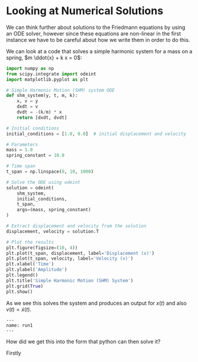 # Looking at Numerical Solutions

We can think further about solutions to the Friedmann equations by using an ODE solver, however since these equations are non-linear in the first instance we have to be careful about how we write them in order to do this.

We can look at a code that solves a simple harmonic system for a mass on a spring, $m \ddot{x} + k x = 0$:

```	python
import numpy as np
from scipy.integrate import odeint
import matplotlib.pyplot as plt

# Simple Harmonic Motion (SHM) system ODE
def shm_system(y, t, m, k):
    x, v = y
    dxdt = v
    dvdt = -(k/m) * x
    return [dxdt, dvdt]

# Initial conditions
initial_conditions = [1.0, 0.0]  # initial displacement and velocity

# Parameters
mass = 1.0
spring_constant = 10.0

# Time span
t_span = np.linspace(0, 10, 1000)

# Solve the ODE using odeint
solution = odeint(
    shm_system,
    initial_conditions,
    t_span,
    args=(mass, spring_constant)
)

# Extract displacement and velocity from the solution
displacement, velocity = solution.T

# Plot the results
plt.figure(figsize=(10, 4))
plt.plot(t_span, displacement, label='Displacement (x)')
plt.plot(t_span, velocity, label='Velocity (v)')
plt.xlabel('Time')
plt.ylabel('Amplitude')
plt.legend()
plt.title('Simple Harmonic Motion (SHM) System')
plt.grid(True)
plt.show()
```

As we see this solves the system and produces an output for $x(t)$ and also $v(t) = \dot{x}(t)$.

```{figure} ./figures/run1.png
---
name: run1
---
```

How did we get this into the form that python can then solve it?

Firstly 